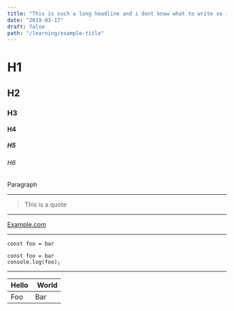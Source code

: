 ```yaml
---
title: "This is such a long headline and i dont know what to write so i keep continiung"
date: "2019-03-17"
draft: false
path: "/learning/example-title"
---
```

# H1

## H2

### H3

#### H4

##### H5

###### H6

Paragraph

---

> This is a quote

---

[Example.com](example.com)

---

`const foo = bar`

```javascript{numberLines}
const foo = bar
console.log(foo);
```

---

| Hello | World |
|-------|------ |
| Foo   | Bar   |



